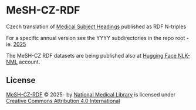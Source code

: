 # MeSH-CZ-RDF

Czech translation of [Medical Subject Headings](https://www.nlm.nih.gov/mesh/meshhome.html) published as RDF N-triples

For a specific annual version see the YYYY subdirectories in the repo root - ie. [2025](https://github.com/NLK-NML/MeSH-CZ-RDF/tree/main/2025)

The MeSH-CZ RDF datasets are being published also at [Hugging Face NLK-NML](https://huggingface.co/collections/NLK-NML/mesh-cz-datasets-68010ee8885b764464194453) account.

## License

[MeSH-CZ-RDF](https://github.com/NLK-NML/MeSH-CZ-RDF) © 2025- by [National Medical Library](https://nlk.cz) 
is licensed under [Creative Commons Attribution 4.0 International](https://creativecommons.org/licenses/by/4.0/)
